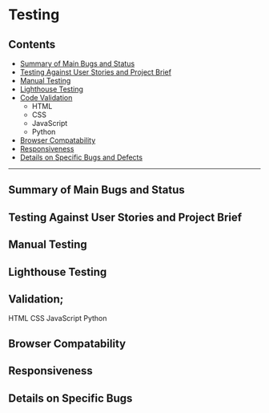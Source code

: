 # Testing 

## Contents
- [Summary of Main Bugs and Status](#summary-of-main-bugs-and-status)
- [Testing Against User Stories and Project Brief](#testing-against-user-stories-and-project-brief)
- [Manual Testing](#manual-testing)
- [Lighthouse Testing](#lighthouse-testing)
- [Code Validation](#code-validation)
  * HTML
  * CSS
  * JavaScript
  * Python
- [Browser Compatability](#browser-compatability)
- [Responsiveness](#responsiveness)
- [Details on Specific Bugs and Defects](#details-of-key-bugs-and-defects)

------

## Summary of Main Bugs and Status










## Testing Against User Stories and Project Brief







## Manual Testing





## Lighthouse Testing







## Validation;
  HTML
  CSS
  JavaScript
  Python
  
  
  
  
  
  
  
## Browser Compatability







## Responsiveness









## Details on Specific Bugs



